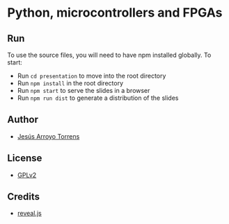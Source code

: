 # Python, microcontrollers and FPGAs

## Run

To use the source files, you will need to have npm installed globally. To start:

* Run `cd presentation` to move into the root directory
* Run `npm install` in the root directory
* Run `npm start` to serve the slides in a browser
* Run `npm run dist` to generate a distribution of the slides

## Author

* [Jesús Arroyo Torrens](https://github.com/Jesus89)

## License

* [GPLv2](https://www.gnu.org/licenses/old-licenses/gpl-2.0.html)

## Credits

* [reveal.js](https://github.com/hakimel/reveal.js)
